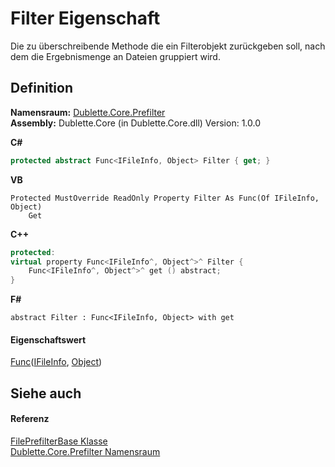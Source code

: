 # Filter Eigenschaft


Die zu überschreibende Methode die ein Filterobjekt zurückgeben soll, nach dem die Ergebnismenge an Dateien gruppiert wird.



## Definition
**Namensraum:** <a href="N_Dublette_Core_Prefilter.md">Dublette.Core.Prefilter</a>  
**Assembly:** Dublette.Core (in Dublette.Core.dll) Version: 1.0.0

**C#**
``` C#
protected abstract Func<IFileInfo, Object> Filter { get; }
```
**VB**
``` VB
Protected MustOverride ReadOnly Property Filter As Func(Of IFileInfo, Object)
	Get
```
**C++**
``` C++
protected:
virtual property Func<IFileInfo^, Object^>^ Filter {
	Func<IFileInfo^, Object^>^ get () abstract;
}
```
**F#**
``` F#
abstract Filter : Func<IFileInfo, Object> with get
```



#### Eigenschaftswert
<a href="https://learn.microsoft.com/dotnet/api/system.func-2" target="_blank" rel="noopener noreferrer">Func</a>(<a href="T_Dublette_Core_Interfaces_IFileInfo.md">IFileInfo</a>, <a href="https://learn.microsoft.com/dotnet/api/system.object" target="_blank" rel="noopener noreferrer">Object</a>)

## Siehe auch


#### Referenz
<a href="T_Dublette_Core_Prefilter_FilePrefilterBase.md">FilePrefilterBase Klasse</a>  
<a href="N_Dublette_Core_Prefilter.md">Dublette.Core.Prefilter Namensraum</a>  
